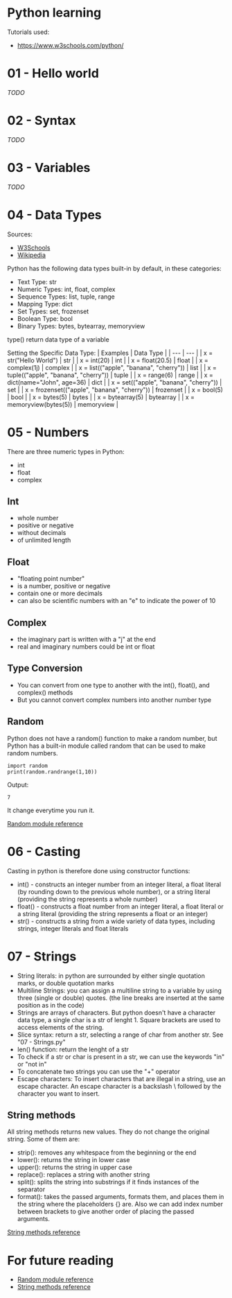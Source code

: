 # Python learning

Tutorials used:
- https://www.w3schools.com/python/

# 01 - Hello world

*TODO*

# 02 - Syntax

*TODO*

# 03 - Variables

*TODO*

# 04 - Data Types

Sources:
- [W3Schools][1]
- [Wikipedia][2]

Python has the following data types built-in by default, in these categories:
- Text Type:      str
- Numeric Types:  int, float, complex
- Sequence Types: list, tuple, range
- Mapping Type: 	dict
- Set Types: 	    set, frozenset
- Boolean Type: 	bool
- Binary Types: 	bytes, bytearray, memoryview

type() return data type of a variable

Setting the Specific Data Type:
| Examples | Data Type |
| --- | --- |
| x = str("Hello World") | str |
| x = int(20) | int |
| x = float(20.5) | float |
| x = complex(1j) | complex |
| x = list(("apple", "banana", "cherry")) | list |
| x = tuple(("apple", "banana", "cherry")) | tuple |
| x = range(6) | range |
| x = dict(name="John", age=36) | dict |
| x = set(("apple", "banana", "cherry")) | set |
| x = frozenset(("apple", "banana", "cherry")) | frozenset |
| x = bool(5) | bool |
| x = bytes(5) | bytes |
| x = bytearray(5) | bytearray |
| x = memoryview(bytes(5)) | memoryview |

# 05 - Numbers

There are three numeric types in Python:
* int
* float
* complex

## Int
* whole number
* positive or negative
* without decimals
* of unlimited length

## Float
* "floating point number"
* is a number, positive or negative
* contain one or more decimals
* can also be scientific numbers with an "e" to indicate the power of 10

## Complex
* the imaginary part is written with a "j" at the end
* real and imaginary numbers could be int or float

## Type Conversion
* You can convert from one type to another with the int(), float(), and complex() methods
* But you cannot convert complex numbers into another number type

## Random
Python does not have a random() function to make a random number, but Python has a built-in module called random that can be used to make random numbers.
```
import random
print(random.randrange(1,10))
```
Output:
```
7
```
It change everytime you run it.

[Random module reference][3]

# 06 - Casting

Casting in python is therefore done using constructor functions:

- int() - constructs an integer number from an integer literal, a float literal (by rounding down to the previous whole number), or a string literal (providing the string represents a whole number)
- float() - constructs a float number from an integer literal, a float literal or a string literal (providing the string represents a float or an integer)
- str() - constructs a string from a wide variety of data types, including strings, integer literals and float literals

# 07 - Strings

- String literals: in python are surrounded by either single quotation marks, or double quotation marks
- Multiline Strings: you can assign a multiline string to a variable by using three (single or double) quotes. (the line breaks are inserted at the same position as in the code)
- Strings are arrays of characters. But python doesn't have a character data type, a single char is a str of lenght 1. Square brackets are used to access elements of the string.
- Slice syntax: return a str, selecting a range of char from another str. See "07 - Strings.py"
- len() function: return the lenght of a str
- To check if a str or char is present in a str, we can use the keywords "in" or "not in"
- To concatenate two strings you can use the "+" operator
- Escape characters: To insert characters that are illegal in a string, use an escape character. An escape character is a backslash \ followed by the character you want to insert.


## String methods

All string methods returns new values. They do not change the original string. Some of them are:

- strip(): removes any whitespace from the beginning or the end
- lower(): returns the string in lower case
- upper(): returns the string in upper case
- replace(): replaces a string with another string
- split(): splits the string into substrings if it finds instances of the separator
- format(): takes the passed arguments, formats them, and places them in the string where the placeholders {} are. Also we can add index number between brackets to give another order of placing the passed arguments.


[String methods reference][4]



# For future reading
* [Random module reference][3]
* [String methods reference][4]

[1]: https://www.w3schools.com/python/python_datatypes.asp
[2]: https://es.wikipedia.org/wiki/Python#Tipos_de_datos
[3]: https://www.w3schools.com/python/module_random.asp
[4]: https://www.w3schools.com/python/python_ref_string.asp